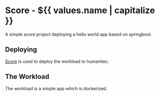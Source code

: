 # Score - ${{ values.name | capitalize }}

A simple score project deploying a hello world app based on springboot.

## Deploying

[Score](https://score.dev/) is used to deploy the workload to humanitec.

## The Workload

The workload is a simple app which is dockerized.
